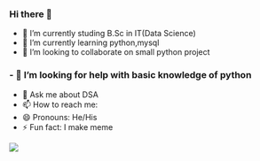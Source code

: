 ### Hi there 👋

- 🔭 I’m currently studing B.Sc in IT(Data Science)
- 🌱 I’m currently learning python,mysql
- 👯 I’m looking to collaborate on small python project
### - 🤔 I’m looking for help with basic knowledge of python
- 💬 Ask me about DSA
- 📫 How to reach me: 
- 😄 Pronouns: He/His
- ⚡ Fun fact: I make meme

<img src="https://github-readme-stats.vercel.app/api?username=captainsayan&&show_icons=true&title_color=ffffff&icon_color=bb2acf&text_color=daf7dc&bg_color=151515">

